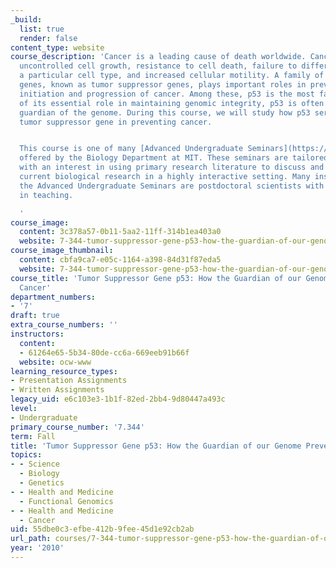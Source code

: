```yaml
---
_build:
  list: true
  render: false
content_type: website
course_description: 'Cancer is a leading cause of death worldwide. Cancer involves
  uncontrolled cell growth, resistance to cell death, failure to differentiate into
  a particular cell type, and increased cellular motility. A family of gate-keeper
  genes, known as tumor suppressor genes, plays important roles in preventing the
  initiation and progression of cancer. Among these, p53 is the most famous. Because
  of its essential role in maintaining genomic integrity, p53 is often called the
  guardian of the genome. During this course, we will study how p53 serves as a pivotal
  tumor suppressor gene in preventing cancer.


  This course is one of many [Advanced Undergraduate Seminars](https://biology.mit.edu/undergraduate/course_listings/advanced_undergraduate_seminars)
  offered by the Biology Department at MIT. These seminars are tailored for students
  with an interest in using primary research literature to discuss and learn about
  current biological research in a highly interactive setting. Many instructors of
  the Advanced Undergraduate Seminars are postdoctoral scientists with a strong interest
  in teaching.

  '
course_image:
  content: 3c378a57-0b11-5aa2-11ff-314b1ea403a0
  website: 7-344-tumor-suppressor-gene-p53-how-the-guardian-of-our-genome-prevents-cancer-fall-2010
course_image_thumbnail:
  content: cbfa9ca7-e05c-1164-a398-84d31f87eda5
  website: 7-344-tumor-suppressor-gene-p53-how-the-guardian-of-our-genome-prevents-cancer-fall-2010
course_title: 'Tumor Suppressor Gene p53: How the Guardian of our Genome Prevents
  Cancer'
department_numbers:
- '7'
draft: true
extra_course_numbers: ''
instructors:
  content:
  - 61264e65-5b34-80de-cc6a-669eeb91b66f
  website: ocw-www
learning_resource_types:
- Presentation Assignments
- Written Assignments
legacy_uid: e6c103e3-1b1f-82ed-2bb4-9d80447a493c
level:
- Undergraduate
primary_course_number: '7.344'
term: Fall
title: 'Tumor Suppressor Gene p53: How the Guardian of our Genome Prevents Cancer'
topics:
- - Science
  - Biology
  - Genetics
- - Health and Medicine
  - Functional Genomics
- - Health and Medicine
  - Cancer
uid: 55dbe0c3-efbe-412b-9fee-45d1e92cb2ab
url_path: courses/7-344-tumor-suppressor-gene-p53-how-the-guardian-of-our-genome-prevents-cancer-fall-2010
year: '2010'
---
```

